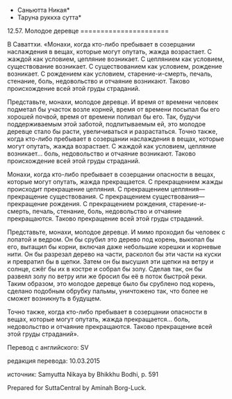 * Саньютта Никая*
* Таруна руккха сутта*

12\.57\. Молодое деревце
\=\=\=\=\=\=\=\=\=\=\=\=\=\=\=\=\=\=\=\=\=\=

В Саваттхи\. «Монахи, когда кто\-либо пребывает в созерцании наслаждения в вещах, которые могут опутать, жажда возрастает\. С жаждой как условием, цепляние возникает\. С цеплянием как условием, существование возникает\. С существованием как условием, рождение возникает\. С рождением как условием, старение\-и\-смерть, печаль, стенание, боль, недовольство и отчаяние возникают\. Таково происхождение всей этой груды страданий\.

Представьте, монахи, молодое деревце\. И время от времени человек подметал бы участок возле корней, время от времени посыпал бы его хорошей почвой, время от времени поливал бы его\. Так, будучи поддерживаемым этой заботой, подпитываемым ей, это молодое деревце стало бы расти, увеличиваться и разрастаться\. Точно также, когда кто\-либо пребывает в созерцании наслаждения в вещах, которые могут опутать, жажда возрастает\. С жаждой как условием, цепляние возникает… боль, недовольство и отчаяние возникают\. Таково происхождение всей этой груды страданий\.

Монахи, когда кто\-либо пребывает в созерцании опасности в вещах, которые могут опутать, жажда прекращается\. С прекращением жажды происходит прекращение цепляния\. С прекращением цепляния—прекращение существования\. С прекращением существования—прекращение рождения\. С прекращением рождения, старение\-и\-смерть, печаль, стенание, боль, недовольство и отчаяние прекращаются\. Таково прекращение всей этой груды страданий\.

Представьте, монахи, молодое деревце\. И мимо проходил бы человек с лопатой и ведром\. Он бы срубил это дерево под корень, выкопал бы его, вытащил бы корни, включая даже небольшие корешки и корневые нити\. Он бы разрезал дерево на части, расколол бы эти части на куски и превратил бы в щепки\. Затем он бы высушил эти щепки на ветру и солнце, сжёг бы их в костре и собрал бы золу\. Сделав так, он бы развеял золу по ветру или же бросил бы её в поток быстрой реки\. Таким образом, это молодое деревце было бы срублено под корень, сделано подобным обрубку пальмы, уничтожено так, что более не сможет возникнуть в будущем\.

Точно также, когда кто\-либо пребывает в созерцании опасности в вещах, которые могут опутать, жажда прекращается… боль, недовольство и отчаяние прекращаются\. Таково прекращение всей этой груды страданий»\.

Перевод с английского: SV

редакция перевода: 10\.03\.2015

источник: Samyutta Nikaya by Bhikkhu Bodhi, p\. 591

Prepared for SuttaCentral by Aminah Borg\-Luck\.